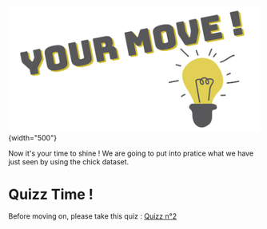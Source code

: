 ![](images/yourmove.png){width="500"}

Now it's your time to shine ! We are going to put into pratice what we 
have just seen by using the chick dataset.  


# Quizz Time !

Before moving on, please take this quiz :
[Quizz n°2](https://docs.google.com/forms/d/e/1FAIpQLScZIlaqUmAwSOz9KjS6i7oGcDgfd89w1p5cL-JNTH2ukVq_CA/viewform?usp=pp_url)
